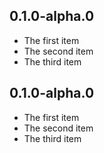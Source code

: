 
## 0.1.0-alpha.0

* The first item
* The second item
* The third item


## 0.1.0-alpha.0

* The first item
* The second item
* The third item


